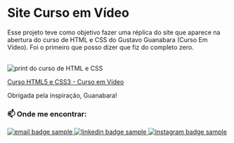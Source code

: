 # Site Curso em Vídeo

Esse projeto teve como objetivo fazer uma réplica do site que aparece na abertura do curso de HTML e CSS do Gustavo Guanabara (Curso Em Vídeo). Foi o primeiro que posso dizer que fiz do completo zero.

<br>
   
<img src="https://github.com/sammaravalente/siteCev/assets/108094002/95e92768-41b0-4622-b869-6e3d1ecbb497" alt="print do curso de HTML e CSS">
    
<a href="https://www.youtube.com/playlist?list=PLHz_AreHm4dkZ9-atkcmcBaMZdmLHft8n">Curso HTML5 e CSS3 - Curso em Vídeo
</a>

Obrigada pela inspiração, Guanabara!


### 📫 Onde me encontrar:
<a href="mailto:sammaravs@outlook.com">
  <img src="https://img.shields.io/badge/email-0078D4?logo=microsoftoutlook&logoColor=white&style=for-the-badge" alt="email badge sample"/>  
</a>
<a href="https://www.linkedin.com/in/sammaravs/">
    <img src="https://img.shields.io/badge/linkedin-%230077B5.svg?&style=for-the-badge&logo=linkedin&logoColor=white" alt="linkedin badge sample"/>
  </a>
<a href="https://www.instagram.com/samsvalente/">
    <img src="https://img.shields.io/badge/instagram-E4405F?logo=instagram&logoColor=white&style=for-the-badge" alt="instagram badge sample"/>
  </a>